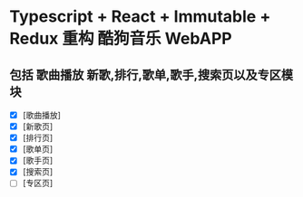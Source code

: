 # Typescript + React + Immutable + Redux 重构 酷狗音乐 WebAPP

## 包括 歌曲播放 新歌,排行,歌单,歌手,搜索页以及专区模块

- [x] [歌曲播放]
- [x] [新歌页]
- [x] [排行页]
- [x] [歌单页]
- [x] [歌手页]
- [x] [搜索页]
- [ ] [专区页]
